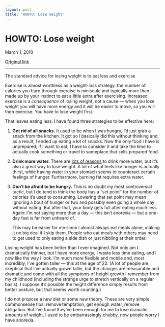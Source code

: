 ```yaml
---
layout: post
title: "HOWTO: Lose weight"
---
```

HOWTO: Lose weight
==================

March 1, 2010

[Original link](http://www.aaronsw.com/weblog/loseweight)

* * * * *

The standard advice for losing weight is to eat less and exercise.

Exercise is almost worthless as a weight-loss strategy: the number of
calories you burn through exercise is miniscule and typically more than
made up by your instinct to eat a little extra after exercising.
Increased exercise is a *consequence* of losing weight, not a cause —
when you lose weight you will have more energy and it will be easier to
move, so you will then exercise. You have to lose weight first.

That leaves eating less. I have found three strategies to be effective
here:

1.  **Get rid of all snacks.** It used to be when I was hungry, I’d just
    grab a snack from the kitchen. It got so I basically did this
    without thinking and, as a result, I ended up eating a lot of
    snacks. Now the only food I have is unprepared; if I want to eat, I
    have to consider it and take the time to actually cook something or
    travel to someplace that sells prepared food.

2.  **Drink more water.** There are [lots of
    reasons](http://www.shapeupshop.com/weightloss/water-weight-loss.html)
    to drink more water, but it’s also a great way to lose weight. A lot
    of what feels like hunger is actually thirst, while having water in
    your stomach seems to counteract certain feelings of hunger.
    Furthermore, burning fat requires extra water.

3.  **Don’t be afraid to be hungry.** This is no doubt my most
    controversial tactic, but I do tend to think the body has a “set
    point” for the number of calories it’s used to consuming. Lowering
    that set point may mean ignoring a bout of hunger or two and
    possibly even going a whole day without eating. But after that, your
    body gets full after eating much less. Again: I’m not saying more
    than a day — this isn’t anorexia — but a one-day fast is far from
    unheard of.

    This may be easier for me since I almost always eat meals alone,
    making it no big deal if I skip them. People who eat meals with
    others may need to get used to only eating a side dish or just
    nibbling at their order.

Losing weight has been better than I ever imagined. Not only am I
dramatically thinner, but I have more energy, I waste less time eating,
and I now like the way I look. I’m much more flexible and mobile and,
most incredibly, I’ve gotten taller — this at the age of 23. (A lot of
people are skeptical that I’ve actually grown taller, but the changes
are measurable and dramatic and come with all the symptoms of height
growth I remember from my childhood (including the strange urge to
stretch vertically on a regular basis). I suppose it’s possible the
height difference simply results from better posture, but that seems
worth counting.)

I do not propose a new diet or some new theory. These are very simple
commonsense tips: remove temptation, get enough water, remove
obligation. But I’ve found they’ve been enough for me to lose dramatic
amounts of weight. I used to be embarrassingly chubby, now people worry
I have anorexia.
